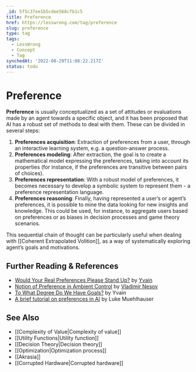 ```yaml
---
_id: 5f5c37ee1b5cdee568cfb1c5
title: Preference
href: https://lesswrong.com/tag/preference
slug: preference
type: tag
tags:
  - LessWrong
  - Concept
  - Tag
synchedAt: '2022-08-29T11:08:22.217Z'
status: todo
---
```


# Preference

**Preference** is usually conceptualized as a set of attitudes or evaluations made by an agent towards a specific object, and it has been proposed that AI has a robust set of methods to deal with them. These can be divided in several steps:

1. **Preferences acquisition**: Extraction of preferences from a user, through an interactive learning system, e.g. a question-answer process.
2. **Preferences modeling**: After extraction, the goal is to create a mathematical model expressing the preferences, taking into account its properties (for instance, if the preferences are transitive between pairs of choices).
3. **Preferences representation**: With a robust model of preferences, it becomes necessary to develop a symbolic system to represent them - a preference representation language.
4. **Preferences reasoning**: Finally, having represented a user’s or agent’s preferences, it is possible to mine the data looking for new insights and knowledge. This could be used, for instance, to aggregate users based on preferences or as biases in decision processes and game theory scenarios.

This sequential chain of thought can be particularly useful when dealing with [[Coherent Extrapolated Volition]], as a way of systematically exploring agent’s goals and motivations.

## Further Reading & References

- [Would Your Real Preferences Please Stand Up?](http://lesswrong.com/lw/15c/would_your_real_preferences_please_stand_up) by [Yvain](https://wiki.lesswrong.com/wiki/Yvain)
- [Notion of Preference in Ambient Control](http://lesswrong.com/lw/2tq/notion_of_preference_in_ambient_control/) by [Vladimir Nesov](https://wiki.lesswrong.com/wiki/Vladimir_Nesov)
- [To What Degree Do We Have Goals?](http://lesswrong.com/lw/6oo/to_what_degree_do_we_have_goals/) by Yvain
- [A brief tutorial on preferences in AI](http://lesswrong.com/lw/a73/a_brief_tutorial_on_preferences_in_ai/) by Luke Muehlhauser

## See Also

- [[Complexity of Value|Complexity of value]]
- [[Utility Functions|Utility function]]
- [[Decision Theory|Decision theory]]
- [[Optimization|Optimization process]]
- [[Akrasia]]
- [[Corrupted Hardware|Corrupted hardware]]

